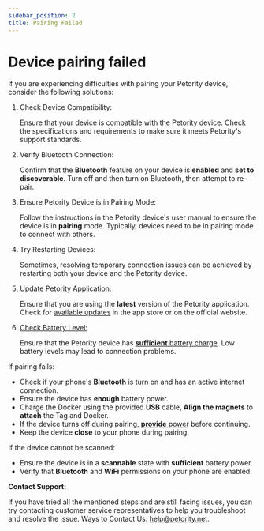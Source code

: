 ```yaml
---
sidebar_position: 2
title: Pairing Failed
---
```


# Device pairing failed
If you are experiencing difficulties with pairing your Petority device, consider the following solutions:

1. Check Device Compatibility:

	Ensure that your device is compatible with the Petority device. Check the specifications and requirements to make sure it meets Petority's support standards.

2. Verify Bluetooth Connection:

	Confirm that the **Bluetooth** feature on your device is **enabled** and **set to discoverable**. Turn off and then turn on Bluetooth, then attempt to re-pair.

3. Ensure Petority Device is in Pairing Mode:

	Follow the instructions in the Petority device's user manual to ensure the device is in **pairing** mode. Typically, devices need to be in pairing mode to connect with others.

4. Try Restarting Devices:

	Sometimes, resolving temporary connection issues can be achieved by restarting both your device and the Petority device.

5. Update Petority Application:

	Ensure that you are using the **latest** version of the Petority application. Check for [available updates](/docs/petority/general-setting/update-app) in the app store or on the official website.

6. [Check Battery Level:](/docs/devices/battery-charging/battery-checking)

	Ensure that the Petority device has [**sufficient** battery charge](/docs/devices/battery-charging/battery-charging). Low battery levels may lead to connection problems.

If pairing fails:
 
+ Check if your phone's **Bluetooth** is turn on and has an active internet connection.
+ Ensure the device has **enough** battery power.
+ Charge the Docker using the provided **USB** cable, **Align the magnets** to **attach** the Tag and Docker.
+ If the device turns off during pairing, [**provide** power](/docs/devices/battery-charging/battery-charging) before continuing.
+ Keep the device **close** to your phone during pairing.

If the device cannot be scanned:

+ Ensure the device is in a **scannable** state with **sufficient** battery power.
+ Verify that **Bluetooth** and **WiFi** permissions on your phone are enabled.

**Contact Support:**

If you have tried all the mentioned steps and are still facing issues, you can try contacting customer service representatives to help you troubleshoot and resolve the issue. Ways to Contact Us: help@petority.net.